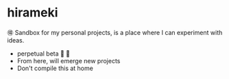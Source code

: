 # hirameki
:ideograph_advantage: Sandbox for my personal projects, is a place where I can experiment with ideas.

* perpetual beta :pushpin: :construction:
* From here, will emerge new projects
* Don't compile this at home
